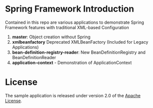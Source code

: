 # Spring Framework Introduction

Contained in this repo are various applications to demonstrate Spring Framework features with traditional XML-based Configuration

1.  **master**: Object creation without Spring
2.  **xmlbeanfactory** Deprecated XMLBeanFactory (Included for Legacy Applications)
3.  **bean-definition-registry-reader**: New BeanDefinitionRegistry and BeanDefinitionReader
4.  **application-context** - Demonstration of ApplicationContext

# License

The sample application is released under version 2.0 of the [Apache License](http://www.apache.org/licenses/LICENSE-2.0).
